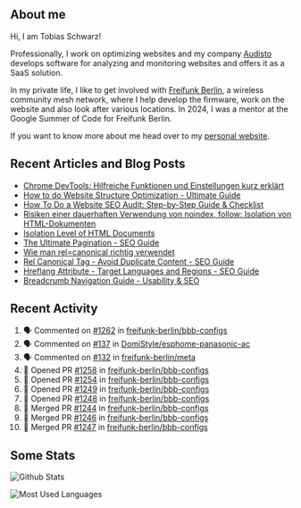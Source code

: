 ## About me

Hi, I am Tobias Schwarz!

Professionally, I work on optimizing websites and my company [Audisto](https://audisto.com/) develops software for analyzing and monitoring websites and offers it as a SaaS solution.

In my private life, I like to get involved with [Freifunk Berlin](https://berlin.freifunk.net/en/), a wireless community mesh network, where I help develop the firmware, work on the website and also look after various locations. In 2024, I was a mentor at the Google Summer of Code for Freifunk Berlin.

If you want to know more about me head over to my [personal website](https://www.tobias-schwarz.com/).

## Recent Articles and Blog Posts

* [Chrome DevTools: Hilfreiche Funktionen und Einstellungen kurz erklärt](https://www.afs-akademie.org/magazin/chrome-devtools/)
* [How to do Website Structure Optimization - Ultimate Guide](https://audisto.com/guides/structure-optimization/)
* [How To Do a Website SEO Audit: Step-by-Step Guide & Checklist](https://audisto.com/guides/website-audit/)
* [Risiken einer dauerhaften Verwendung von noindex, follow: Isolation von HTML-Dokumenten](https://www.websiteboosting.com/magazin/55/risiken-einer-dauerhaften-verwendung-von-noindex-follow-isolation-von-html-dokumenten.html)
* [Isolation Level of HTML Documents](https://audisto.com/help/crawler/features/isolation/)
* [The Ultimate Pagination - SEO Guide](https://audisto.com/guides/pagination/)
* [Wie man rel=canonical richtig verwendet](https://www.websiteboosting.com/magazin/35/wie-man-relcanonical-richtig-einsetzt.html)
* [Rel Canonical Tag - Avoid Duplicate Content - SEO Guide](https://audisto.com/guides/canonical/)
* [Hreflang Attribute - Target Languages and Regions - SEO Guide](https://audisto.com/guides/hreflang/)
* [Breadcrumb Navigation Guide - Usability & SEO](https://audisto.com/guides/breadcrumb/)

## Recent Activity

<!--START_SECTION:activity-->
1. 🗣 Commented on [#1262](https://github.com/freifunk-berlin/bbb-configs/pull/1262#issuecomment-2979131892) in [freifunk-berlin/bbb-configs](https://github.com/freifunk-berlin/bbb-configs)
2. 🗣 Commented on [#137](https://github.com/DomiStyle/esphome-panasonic-ac/pull/137#issuecomment-2950115339) in [DomiStyle/esphome-panasonic-ac](https://github.com/DomiStyle/esphome-panasonic-ac)
3. 🗣 Commented on [#132](https://github.com/freifunk-berlin/meta/issues/132#issuecomment-2930369473) in [freifunk-berlin/meta](https://github.com/freifunk-berlin/meta)
4. 💪 Opened PR [#1258](https://github.com/freifunk-berlin/bbb-configs/pull/1258) in [freifunk-berlin/bbb-configs](https://github.com/freifunk-berlin/bbb-configs)
5. 💪 Opened PR [#1254](https://github.com/freifunk-berlin/bbb-configs/pull/1254) in [freifunk-berlin/bbb-configs](https://github.com/freifunk-berlin/bbb-configs)
6. 💪 Opened PR [#1249](https://github.com/freifunk-berlin/bbb-configs/pull/1249) in [freifunk-berlin/bbb-configs](https://github.com/freifunk-berlin/bbb-configs)
7. 💪 Opened PR [#1248](https://github.com/freifunk-berlin/bbb-configs/pull/1248) in [freifunk-berlin/bbb-configs](https://github.com/freifunk-berlin/bbb-configs)
8. 🎉 Merged PR [#1244](https://github.com/freifunk-berlin/bbb-configs/pull/1244) in [freifunk-berlin/bbb-configs](https://github.com/freifunk-berlin/bbb-configs)
9. 🎉 Merged PR [#1246](https://github.com/freifunk-berlin/bbb-configs/pull/1246) in [freifunk-berlin/bbb-configs](https://github.com/freifunk-berlin/bbb-configs)
10. 🎉 Merged PR [#1247](https://github.com/freifunk-berlin/bbb-configs/pull/1247) in [freifunk-berlin/bbb-configs](https://github.com/freifunk-berlin/bbb-configs)
<!--END_SECTION:activity-->

## Some Stats

![Github Stats](https://github-readme-stats.vercel.app/api?username=noki&rank_icon=github&theme=transparent&card_width=450)

![Most Used Languages](https://github-readme-stats.vercel.app/api/top-langs?username=noki&layout=compact&langs_count=8&theme=transparent&card_width=450)
